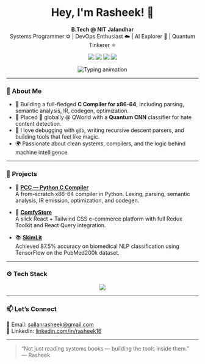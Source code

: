 <h1 align="center" style="animation: fadeIn 2s ease-out;">
  Hey, I'm Rasheek! 👋
</h1>

<p align="center" style="animation: slideIn 1s ease-out;">
  <b>B.Tech @ NIT Jalandhar</b> <br>
  Systems Programmer ⚙️ | DevOps Enthusiast ☁️ | AI Explorer 🤖 | Quantum Tinkerer ⚛️
</p>

<p align="center">
  <a href="mailto:sallanrasheek@gmail.com"><img src="https://img.shields.io/badge/Email-sallanrasheek@gmail.com-blue?style=flat&logo=gmail" style="transition: transform 0.3s ease;" onmouseover="this.style.transform='scale(1.1)'" onmouseout="this.style.transform='scale(1)'"></a>
  <a href="https://linkedin.com/in/rasheek16"><img src="https://img.shields.io/badge/LinkedIn-rasheek16-blue?style=flat&logo=linkedin" style="transition: transform 0.3s ease;" onmouseover="this.style.transform='scale(1.1)'" onmouseout="this.style.transform='scale(1)'"></a>
  <a href="https://github.com/rasheek16"><img src="https://img.shields.io/github/followers/rasheek16?label=Follow&style=social" style="transition: transform 0.3s ease;" onmouseover="this.style.transform='scale(1.1)'" onmouseout="this.style.transform='scale(1)'"></a>
  <a href="https://twitter.com/CloudInX8"><img src="https://img.shields.io/twitter/follow/CloudInX8?style=social" style="transition: transform 0.3s ease;" onmouseover="this.style.transform='scale(1.1)'" onmouseout="this.style.transform='scale(1)'"></a>
</p>

<p align="center">
  <img src="https://readme-typing-svg.demolab.com?font=Fira+Code&weight=500&pause=1000&center=true&vCenter=true&width=500&lines=System+Programming+Enthusiast;C+Compiler+Author;Quantum+AI+Researcher;DevOps+Engineer+in+the+Making" alt="Typing animation" style="animation: fadeIn 2s ease-out;" />
</p>

---

### 🚀 About Me

- 🔧 Building a full-fledged **C Compiler for x86-64**, including parsing, semantic analysis, IR, codegen, optimization.
- 🧠 Placed 🥉 globally @ QWorld with a **Quantum CNN** classifier for hate content detection.
- 🧰 I love debugging with `gdb`, writing recursive descent parsers, and building tools that feel like magic.
- 🌍 Passionate about clean systems, compilers, and the logic behind machine intelligence.

---

### 🧠 Projects

- 🔩 **[PCC — Python C Compiler](https://github.com/rasheek16/pcc)**  
  A from-scratch x86-64 compiler in Python. Lexing, parsing, semantic analysis, IR emission, optimization, and codegen.

- 🛒 **[ComfyStore](https://github.com/rasheek16/ComfyStore)**  
  A slick React + Tailwind CSS e-commerce platform with full Redux Toolkit and React Query integration.

- 📚 **[SkimLit](https://github.com/rasheek16/SkimLit)**  
  Achieved 87.5% accuracy on biomedical NLP classification using TensorFlow on the PubMed200k dataset.

---

### ⚙️ Tech Stack

<p align="center" style="animation: fadeInUp 2s ease-out;">
  <img src="https://skillicons.dev/icons?i=python,c,cpp,js,react,nextjs,nodejs,nestjs,docker,kubernetes,git,github,bash,linux,aws,gcp,terraform,ansible,jenkins,mysql,mongodb,html,css,tailwind,java,tensorflow,pytorch" />
</p>

---

### 📫 Let’s Connect

📧 Email: [sallanrasheek@gmail.com](mailto:sallanrasheek@gmail.com)  
🔗 LinkedIn: [linkedin.com/in/rasheek16](https://linkedin.com/in/rasheek16)

---

> “Not just reading systems books — building the tools inside them.”  
> — Rasheek

</style>
